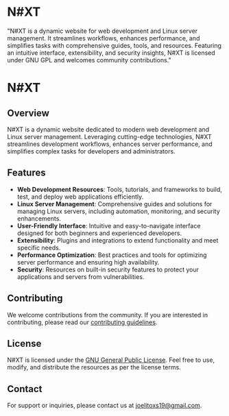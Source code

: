# N#XT
"N#XT is a dynamic website for web development and Linux server management. It streamlines workflows, enhances performance, and simplifies tasks with comprehensive guides, tools, and resources. Featuring an intuitive interface, extensibility, and security insights, N#XT is licensed under GNU GPL and welcomes community contributions."


# N#XT

## Overview
N#XT is a dynamic website dedicated to modern web development and Linux server management. Leveraging cutting-edge technologies, N#XT streamlines development workflows, enhances server performance, and simplifies complex tasks for developers and administrators.

## Features
- **Web Development Resources**: Tools, tutorials, and frameworks to build, test, and deploy web applications efficiently.
- **Linux Server Management**: Comprehensive guides and solutions for managing Linux servers, including automation, monitoring, and security enhancements.
- **User-Friendly Interface**: Intuitive and easy-to-navigate interface designed for both beginners and experienced developers.
- **Extensibility**: Plugins and integrations to extend functionality and meet specific needs.
- **Performance Optimization**: Best practices and tools for optimizing server performance and ensuring high availability.
- **Security**: Resources on built-in security features to protect your applications and servers from vulnerabilities.

## Contributing
We welcome contributions from the community. If you are interested in contributing, please read our [contributing guidelines](https://github.com/yusufH001/N-XT/blob/main/contributing%20guidelines.md).

## License
N#XT is licensed under the [GNU General Public License](https://github.com/yusufH001/N-XT/blob/main/LICENSE). Feel free to use, modify, and distribute the resources as per the license terms.

## Contact
For support or inquiries, please contact us at [joelitoxs19@gmail.com](mailto:joelitoxs19@gmail.com).
